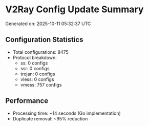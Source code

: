 # V2Ray Config Update Summary
Generated on: 2025-10-11 05:32:37 UTC

## Configuration Statistics
- Total configurations: 8475
- Protocol breakdown:
  - ss: 0 configs
  - ssr: 0 configs
  - trojan: 0 configs
  - vless: 0 configs
  - vmess: 757 configs

## Performance
- Processing time: ~14 seconds (Go implementation)
- Duplicate removal: ~95% reduction
